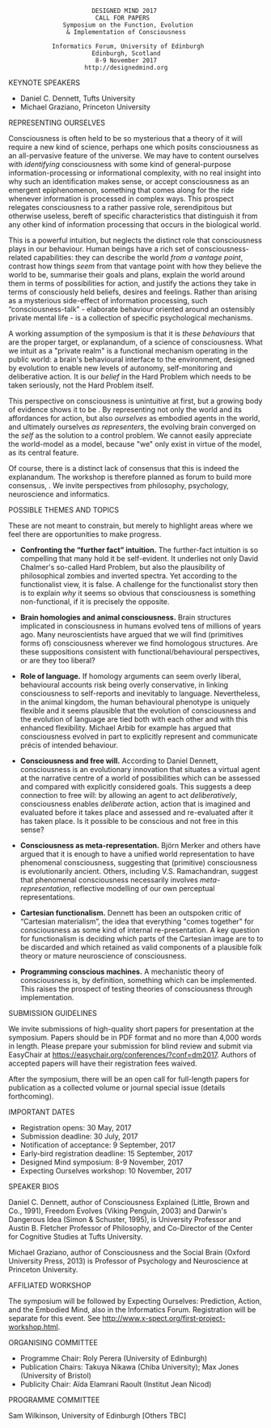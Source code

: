                            DESIGNED MIND 2017
                            CALL FOR PAPERS
                   Symposium on the Function, Evolution
                    & Implementation of Consciousness

                Informatics Forum, University of Edinburgh
                           Edinburgh, Scotland
                            8-9 November 2017
                         http://designedmind.org

KEYNOTE SPEAKERS

* Daniel C. Dennett, Tufts University
* Michael Graziano, Princeton University

REPRESENTING OURSELVES

Consciousness is often held to be so mysterious that a theory of it will
require a new kind of science, perhaps one which posits consciousness as an
all-pervasive feature of the universe. We may have to content ourselves with
_identifying_ consciousness with some kind of general-purpose
information-processing or informational complexity, with no real insight into
why such an identification makes sense, or accept consciousness as an emergent
epiphenomenon, something that comes along for the ride whenever information is
processed in complex ways. This prospect relegates consciousness to a rather
passive role, serendipitous but otherwise useless, bereft of specific
characteristics that distinguish it from any other kind of information
processing that occurs in the biological world.

This is a powerful intuition, but neglects the distinct role that
consciousness plays in our behaviour. Human beings have a rich set of
consciousness-related capabilities: they can describe the world _from a
vantage point_, contrast how things _seem_ from that vantage point with how
they believe the world to be, summarise their goals and plans, explain the
world around them in terms of possibilities for action, and justify the
actions they take in terms of consciously held beliefs, desires and feelings.
Rather than arising as a mysterious side-effect of information processing,
such &ldquo;consciousness-talk&rdquo; - elaborate behaviour oriented around an
ostensibly private mental life - is a collection of specific psychological
mechanisms.

A working assumption of the symposium is that it is _these behaviours_ that
are the proper target, or explanandum, of a science of consciousness. What we
intuit as a "private realm" is a functional mechanism operating in the public
world: a brain's behavioural interface to the environment, designed by
evolution to enable new levels of autonomy, self-monitoring and deliberative
action. It is our _belief_ in the Hard Problem which needs to be taken
seriously, not the Hard Problem itself.

This perspective on consciousness is unintuitive at first, but a growing body
of evidence shows it to be . By representing not only the world and its
affordances for action, but also _ourselves_ as embodied agents in the world,
and ultimately ourselves _as representers_, the evolving brain converged on
the _self_ as the solution to a control problem. We cannot easily appreciate
the world-model as a model, because "we" only exist in virtue of the model, as
its central feature.

Of course, there is a distinct lack of consensus that this is indeed the
explanandum. The workshop is therefore planned as forum to build more
consensus, . We invite perspectives from philosophy, psychology, neuroscience
and informatics.

POSSIBLE THEMES AND TOPICS

These are not meant to constrain, but merely to highlight areas where we feel
there are opportunities to make progress.

* **Confronting the &ldquo;further fact&rdquo; intuition.** The further-fact
  intuition is so compelling that many hold it be self-evident. It underlies
  not only David Chalmer's so-called Hard Problem, but also the plausibility
  of philosophical zombies and inverted spectra. Yet according to the
  functionalist view, it is false. A challenge for the functionalist story
  then is to explain _why_ it seems so obvious that consciousness is something
  non-functional, if it is precisely the opposite.
 
* **Brain homologies and animal consciousness.** Brain structures implicated
  in consciousness in humans evolved tens of millions of years ago. Many
  neuroscientists have argued that we will find (primitives forms of)
  consciousness wherever we find homologous structures. Are these suppositions
  consistent with functional/behavioural perspectives, or are they too
  liberal?

* **Role of language.** If homology arguments can seem overly liberal,
  behavioural accounts risk being overly conservative, in linking
  consciousness to self-reports and inevitably to language. Nevertheless, in
  the animal kingdom, the human behavioural phenotype is uniquely flexible and
  it seems plausible that the evolution of consciousness and the evolution of
  language are tied both with each other and with this enhanced flexibility.
  Michael Arbib for example has argued that consciousness evolved in part to
  explicitly represent and communicate précis of intended behaviour.

* **Consciousness and free will.** According to Daniel Dennett, consciousness
  is an evolutionary innovation that situates a virtual agent at the narrative
  centre of a world of possibilities which can be assessed and compared with
  explicitly considered goals. This suggests a deep connection to free will:
  by allowing an agent to act _deliberatively_, consciousness enables
  _deliberate_ action, action that is imagined and evaluated before it takes
  place and assessed and re-evaluated after it has taken place. Is it possible
  to be conscious and not free in this sense?

* **Consciousness as meta-representation.** Björn Merker and others have
  argued that it is enough to have a unified world representation to have
  phenomenal consciousness, suggesting that (primitive) consciousness is
  evolutionarily ancient. Others, including V.S. Ramachandran, suggest that
  phenomenal consciousness necessarily involves _meta-representation_,
  reflective modelling of our own perceptual representations.

* **Cartesian functionalism.** Dennett has been an outspoken critic of
  &ldquo;Cartesian materialism&rdquo;, the idea that everything "comes
  together" for consciousness as some kind of internal re-presentation. A key
  question for functionalism is deciding which parts of the Cartesian image
  are to to be discarded and which retained as valid components of a plausible
  folk theory or mature neuroscience of consciousness.

* **Programming conscious machines.** A mechanistic theory of consciousness
  is, by definition, something which can be implemented. This raises the
  prospect of testing theories of consciousness through implementation.

SUBMISSION GUIDELINES

We invite submissions of high-quality short papers for presentation at the
symposium. Papers should be in PDF format and no more than 4,000 words in
length. Please prepare your submission for blind review and submit via
EasyChair at https://easychair.org/conferences/?conf=dm2017. Authors of
accepted papers will have their registration fees waived.

After the symposium, there will be an open call for full-length papers for
publication as a collected volume or journal special issue (details
forthcoming).

IMPORTANT DATES

- Registration opens: 30 May, 2017
- Submission deadline: 30 July, 2017
- Notification of acceptance: 9 September, 2017
- Early-bird registration deadline: 15 September, 2017
- Designed Mind symposium: 8-9 November, 2017
- Expecting Ourselves workshop: 10 November, 2017 

SPEAKER BIOS

Daniel C. Dennett, author of Consciousness Explained (Little, Brown and Co.,
1991), Freedom Evolves (Viking Penguin, 2003) and Darwin's Dangerous Idea
(Simon & Schuster, 1995), is University Professor and Austin B. Fletcher
Professor of Philosophy, and Co-Director of the Center for Cognitive Studies
at Tufts University.

Michael Graziano, author of Consciousness and the Social Brain (Oxford
University Press, 2013) is Professor of Psychology and Neuroscience at
Princeton University.

AFFILIATED WORKSHOP 

The symposium will be followed by Expecting Ourselves: Prediction, Action, and
the Embodied Mind, also in the Informatics Forum. Registration will be
separate for this event. See
http://www.x-spect.org/first-project-workshop.html.

ORGANISING COMMITTEE

- Programme Chair: Roly Perera (University of Edinburgh)
- Publication Chairs: Takuya Nikawa (Chiba University); Max Jones (University of Bristol)
- Publicity Chair: Aïda Elamrani Raoult (Institut Jean Nicod)

PROGRAMME COMMITTEE

Sam Wilkinson, University of Edinburgh
[Others TBC]
